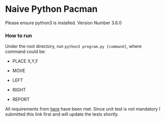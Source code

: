 # Naive Python Pacman

Please ensure python3 is installed. Version Number 3.6.0

### How to run

Under the root directory, run `python3 program.py [command]`, where command could be: <br>

- PLACE X,Y,F

- MOVE

- LEFT

- RIGHT

- REPORT

All requirements from [here](https://github.com/ie/Code-Challenge-1) have been met. Since unit test is not mandatory I submitted this link first and will update the tests shortly.
